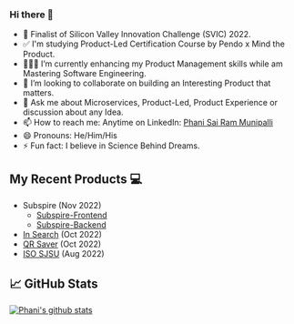 ### Hi there 👋

- 🔭 Finalist of Silicon Valley Innovation Challenge (SVIC) 2022.
- ✅ I'm studying Product-Led Certification Course by Pendo x Mind the Product.
- 👨🏻‍🎓 I’m currently enhancing my Product Management skills while am Mastering Software Engineering.
- 👯 I’m looking to collaborate on building an Interesting Product that matters.
- 💬 Ask me about Microservices, Product-Led, Product Experience or discussion about any Idea.
- 📫 How to reach me: Anytime on LinkedIn: [Phani Sai Ram Munipalli](https://www.linkedin.com/in/iamphanisairam/)
- 😄 Pronouns: He/Him/His
- ⚡ Fun fact: I believe in Science Behind Dreams.

## My Recent Products 💻

- Subspire (Nov 2022)
  - [Subspire-Frontend](https://github.com/phanisaimunipalli/subspire-frontend)
  - [Subspire-Backend](https://github.com/phanisaimunipalli/subspire-backend)
- [In Search](https://github.com/phanisaimunipalli/aws-insearch) (Oct 2022)
- [QR Saver](https://github.com/phanisaimunipalli/AWS-QR-Saver) (Oct 2022)
- [ISO SJSU](https://isosjsu.com) (Aug 2022)

## 📈 GitHub Stats

[![Phani's github stats](https://github-readme-stats.vercel.app/api?username=phanisaimunipalli)](https://github.com/phanisaimunipalli)

